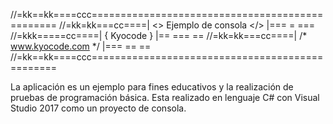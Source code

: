 //=kk==kk====ccc================================================
//=kk=kk===cc====|      <> Ejemplo de consola </>     |=== = ===
//=kkk=====cc====|             { Kyocode }            |== === ==
//=kk=kk===cc====|       /* www.kyocode.com */        |=== == ==
//=kk==kk====ccc================================================

La aplicación es un ejemplo para fines educativos y la realización de pruebas de programación básica.
Esta realizado en lenguaje C# con Visual Studio 2017 como un proyecto de consola.
